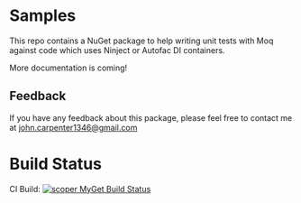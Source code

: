 # Samples

This repo contains a NuGet package to help writing unit tests
with Moq against code which uses Ninject or Autofac DI containers.

More documentation is coming!

## Feedback

If you have any feedback about this package, please feel free to contact me
at john.carpenter1346@gmail.com

# Build Status
CI Build: [![scoper MyGet Build Status](https://www.myget.org/BuildSource/Badge/scoper?identifier=013c3ae7-d72a-42bf-85f0-4f2c2a41a08f)](https://www.myget.org/)
